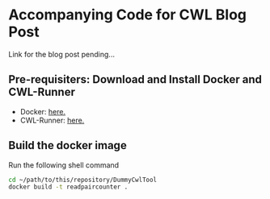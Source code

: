 # Accompanying Code for CWL Blog Post 

Link for the blog post pending...

## Pre-requisiters: Download and Install Docker and CWL-Runner

 - Docker: [here.](https://www.docker.com/get-docker)
 - CWL-Runner: [here.](https://github.com/common-workflow-language/cwltool)

## Build the docker image

Run the following shell command
```bash
cd ~/path/to/this/repository/DummyCwlTool
docker build -t readpaircounter .
```
